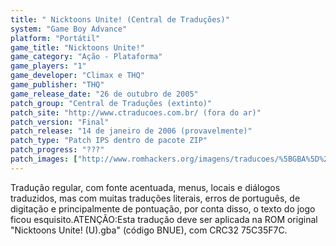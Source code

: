 ```yaml
---
title: " Nicktoons Unite! (Central de Traduções)"
system: "Game Boy Advance"
platform: "Portátil"
game_title: "Nicktoons Unite!"
game_category: "Ação - Plataforma"
game_players: "1"
game_developer: "Climax e THQ"
game_publisher: "THQ"
game_release_date: "26 de outubro de 2005"
patch_group: "Central de Traduções (extinto)"
patch_site: "http://www.ctraducoes.com.br/ (fora do ar)"
patch_version: "Final"
patch_release: "14 de janeiro de 2006 (provavelmente)"
patch_type: "Patch IPS dentro de pacote ZIP"
patch_progress: "???"
patch_images: ["http://www.romhackers.org/imagens/traducoes/%5BGBA%5D%20Nicktoons%20Unite!%20-%20Central%20de%20Tradu%C3%A7%C3%B5es%20-%201.png","http://www.romhackers.org/imagens/traducoes/%5BGBA%5D%20Nicktoons%20Unite!%20-%20Central%20de%20Tradu%C3%A7%C3%B5es%20-%202.png","http://www.romhackers.org/imagens/traducoes/%5BGBA%5D%20Nicktoons%20Unite!%20-%20Central%20de%20Tradu%C3%A7%C3%B5es%20-%203.png"]
---
```

Tradução regular, com fonte acentuada, menus, locais e diálogos traduzidos, mas com muitas traduções literais, erros de português, de digitação e principalmente de pontuação, por conta disso, o texto do jogo ficou esquisito.ATENÇÃO:Esta tradução deve ser aplicada na ROM original "Nicktoons Unite! (U).gba" (código BNUE), com CRC32 75C35F7C.
